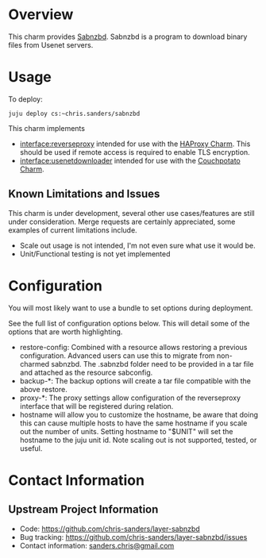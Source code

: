 # Overview

This charm provides [Sabnzbd][sabnzbd]. Sabnzbd is a program to download binary
files from Usenet servers.

# Usage

To deploy:

    juju deploy cs:~chris.sanders/sabnzbd

This charm implements 
 * [interface:reverseproxy][interface-reverseproxy] intended for use with the 
   [HAProxy Charm][charm-haproxy]. This should be used if remote access is required 
   to enable TLS encryption. 
 * [interface:usenetdownloader][interface-usenetdownloader] intended for use
   with the [Couchpotato Charm][charm-couchpotato].  

## Known Limitations and Issues

This charm is under development, several other use cases/features are still under
consideration. Merge requests are certainly appreciated, some examples of
current limitations include.

 * Scale out usage is not intended, I'm not even sure what use it would be.
 * Unit/Functional testing is not yet implemented

# Configuration
You will most likely want to use a bundle to set options during deployment. 

See the full list of configuration options below. This will detail some of the
options that are worth highlighting.

 - restore-config: Combined with a resource allows restoring a previous
   configuration. Advanced users can use this to migrate from non-charmed
   sabnzbd. The .sabnzbd folder need to be provided in a tar file and attached
   as the resource sabconfig. 
 - backup-*: The backup options will create a tar file compatible with the above
   restore.
 - proxy-*: The proxy settings allow configuration of the reverseproxy interface
   that will be registered during relation.
 - hostname will allow you to customize the hostname, be aware that
   doing this can cause multiple hosts to have the same hostname if you scale
   out the number of units. Setting hostname to "$UNIT" will set the hostname to
   the juju unit id. Note scaling out is not supported, tested, or useful.

# Contact Information

## Upstream Project Information

  - Code: https://github.com/chris-sanders/layer-sabnzbd 
  - Bug tracking: https://github.com/chris-sanders/layer-sabnzbd/issues
  - Contact information: sanders.chris@gmail.com

[sabnzbd]: https://sabnzbd.org/
[charm-haproxy]: https://jujucharms.com/u/chris.sanders/haproxy
[charm-sabnzbd]: https://jujucharms.com/u/chris.sanders/sabnzbd
[charm-couchpotato]: https://jujucharms.com/u/chris.sanders/couchpotato
[interface-reverseproxy]: https://github.com/chris-sanders/interface-reverseproxy
[interface-usenetdownloader]: https://github.com/chris-sanders/interface-usenet-downloader

